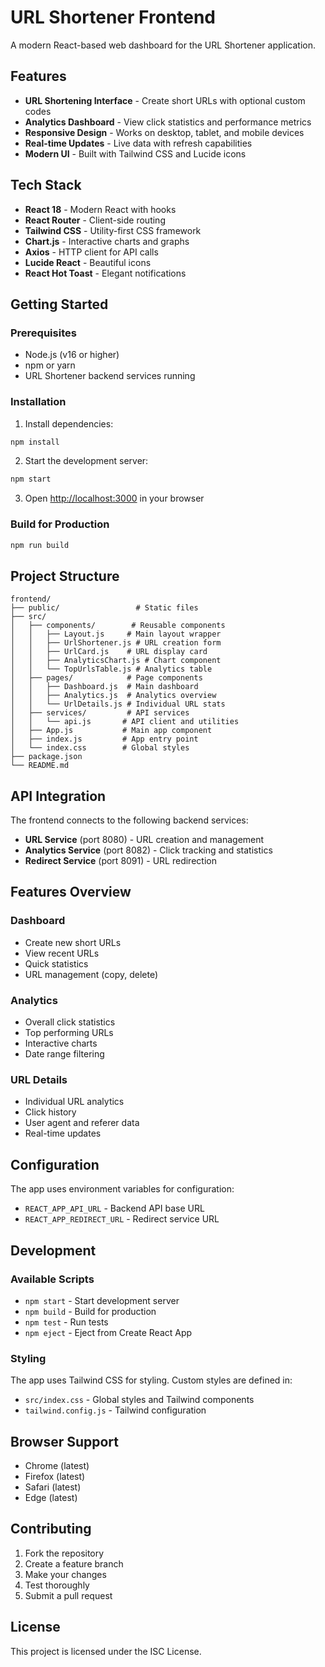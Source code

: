 # URL Shortener Frontend

A modern React-based web dashboard for the URL Shortener application.

## Features

- **URL Shortening Interface** - Create short URLs with optional custom codes
- **Analytics Dashboard** - View click statistics and performance metrics
- **Responsive Design** - Works on desktop, tablet, and mobile devices
- **Real-time Updates** - Live data with refresh capabilities
- **Modern UI** - Built with Tailwind CSS and Lucide icons

## Tech Stack

- **React 18** - Modern React with hooks
- **React Router** - Client-side routing
- **Tailwind CSS** - Utility-first CSS framework
- **Chart.js** - Interactive charts and graphs
- **Axios** - HTTP client for API calls
- **Lucide React** - Beautiful icons
- **React Hot Toast** - Elegant notifications

## Getting Started

### Prerequisites

- Node.js (v16 or higher)
- npm or yarn
- URL Shortener backend services running

### Installation

1. Install dependencies:
```bash
npm install
```

2. Start the development server:
```bash
npm start
```

3. Open [http://localhost:3000](http://localhost:3000) in your browser

### Build for Production

```bash
npm run build
```

## Project Structure

```
frontend/
├── public/                 # Static files
├── src/
│   ├── components/        # Reusable components
│   │   ├── Layout.js     # Main layout wrapper
│   │   ├── UrlShortener.js # URL creation form
│   │   ├── UrlCard.js    # URL display card
│   │   ├── AnalyticsChart.js # Chart component
│   │   └── TopUrlsTable.js # Analytics table
│   ├── pages/            # Page components
│   │   ├── Dashboard.js  # Main dashboard
│   │   ├── Analytics.js  # Analytics overview
│   │   └── UrlDetails.js # Individual URL stats
│   ├── services/         # API services
│   │   └── api.js       # API client and utilities
│   ├── App.js           # Main app component
│   ├── index.js         # App entry point
│   └── index.css        # Global styles
├── package.json
└── README.md
```

## API Integration

The frontend connects to the following backend services:

- **URL Service** (port 8080) - URL creation and management
- **Analytics Service** (port 8082) - Click tracking and statistics
- **Redirect Service** (port 8091) - URL redirection

## Features Overview

### Dashboard
- Create new short URLs
- View recent URLs
- Quick statistics
- URL management (copy, delete)

### Analytics
- Overall click statistics
- Top performing URLs
- Interactive charts
- Date range filtering

### URL Details
- Individual URL analytics
- Click history
- User agent and referer data
- Real-time updates

## Configuration

The app uses environment variables for configuration:

- `REACT_APP_API_URL` - Backend API base URL
- `REACT_APP_REDIRECT_URL` - Redirect service URL

## Development

### Available Scripts

- `npm start` - Start development server
- `npm build` - Build for production
- `npm test` - Run tests
- `npm eject` - Eject from Create React App

### Styling

The app uses Tailwind CSS for styling. Custom styles are defined in:
- `src/index.css` - Global styles and Tailwind components
- `tailwind.config.js` - Tailwind configuration

## Browser Support

- Chrome (latest)
- Firefox (latest)
- Safari (latest)
- Edge (latest)

## Contributing

1. Fork the repository
2. Create a feature branch
3. Make your changes
4. Test thoroughly
5. Submit a pull request

## License

This project is licensed under the ISC License.
